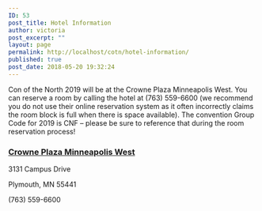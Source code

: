 ```yaml
---
ID: 53
post_title: Hotel Information
author: victoria
post_excerpt: ""
layout: page
permalink: http://localhost/cotn/hotel-information/
published: true
post_date: 2018-05-20 19:32:24
---
```

Con of the North 2019 will be at the Crowne Plaza Minneapolis West. You can reserve a room by calling the hotel at (763) 559-6600 (we recommend you do not use their online reservation system as it often incorrectly claims the room block is full when there is space available). The convention Group Code for 2019 is CNF – please be sure to reference that during the room reservation process!

### [Crowne Plaza Minneapolis West](http://cpplymouth.com/)
3131 Campus Drive

Plymouth, MN 55441

(763) 559-6600